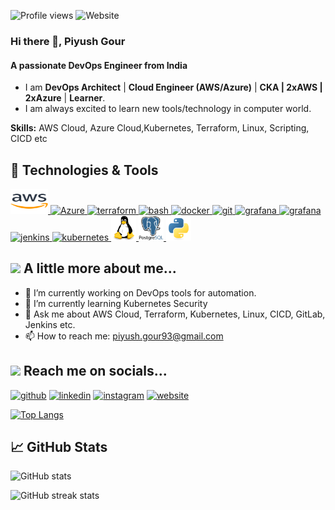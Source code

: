![Profile views](https://gpvc.arturio.dev/piyushgour) ![Website](https://img.shields.io/website?down_message=offline&up_color=dark%20green&up_message=up&url=http%3A%2F%2Fwww.piyushgour.in)
### Hi there 👋, Piyush Gour
#### A passionate DevOps Engineer from India
- I am **DevOps Architect** | **Cloud Engineer (AWS/Azure)** | **CKA | 2xAWS | 2xAzure** | **Learner**. 
- I am always excited to learn new tools/technology in computer world. 

**Skills:** AWS Cloud, Azure Cloud,Kubernetes, Terraform, Linux, Scripting, CICD etc

## 🔧 Technologies & Tools
<p align="left"> <a href="https://aws.amazon.com" target="_blank"> <img src="https://raw.githubusercontent.com/devicons/devicon/master/icons/amazonwebservices/amazonwebservices-original-wordmark.svg" alt="aws" width="60" height="40"/> </a> <a href="https://portal.azure.com/" target="_blank"> <img src="https://www.vectorlogo.zone/logos/microsoft_azure/microsoft_azure-ar21.svg" alt="Azure" width="60" height="40"/> </a> <a href="https://www.terraform.io" target="_blank"> <img src="https://www.vectorlogo.zone/logos/terraformio/terraformio-icon.svg" alt="terraform" width="40" height="40"/> </a> <a href="https://www.gnu.org/software/bash/" target="_blank"> <img src="https://www.vectorlogo.zone/logos/gnu_bash/gnu_bash-icon.svg" alt="bash" width="40" height="40"/> </a> <a href="https://www.docker.com/" target="_blank"> <img src="https://cdn.jsdelivr.net/gh/devicons/devicon/icons/docker/docker-original-wordmark.svg" alt="docker" width="40" height="40"/> </a> <a href="https://git-scm.com/" target="_blank"> <img src="https://www.vectorlogo.zone/logos/git-scm/git-scm-icon.svg" alt="git" width="40" height="40"/> </a> <a href="https://grafana.com" target="_blank"> <img src="https://www.vectorlogo.zone/logos/grafana/grafana-icon.svg" alt="grafana" width="40" height="40"/> </a> <a href="https://ansible.com" target="_blank"> <img src="https://cdn.jsdelivr.net/gh/devicons/devicon/icons/ansible/ansible-original-wordmark.svg" alt="grafana" width="40" height="40"/> </a> <a href="https://www.jenkins.io" target="_blank"> <img src="https://www.vectorlogo.zone/logos/jenkins/jenkins-icon.svg" alt="jenkins" width="40" height="40"/> </a> <a href="https://kubernetes.io" target="_blank"> <img src="https://www.vectorlogo.zone/logos/kubernetes/kubernetes-icon.svg" alt="kubernetes" width="40" height="40"/> </a> <a href="https://www.linux.org/" target="_blank"> <img src="https://raw.githubusercontent.com/devicons/devicon/master/icons/linux/linux-original.svg" alt="linux" width="40" height="40"/> </a> <a href="https://www.postgresql.org" target="_blank"> <img src="https://raw.githubusercontent.com/devicons/devicon/master/icons/postgresql/postgresql-original-wordmark.svg" alt="postgresql" width="40" height="40"/> </a> <a href="https://www.python.org" target="_blank"> <img src="https://raw.githubusercontent.com/devicons/devicon/master/icons/python/python-original.svg" alt="python" width="40" height="40"/> </a> </p>

## <img src="https://media.giphy.com/media/VgCDAzcKvsR6OM0uWg/giphy.gif" width="50"> A little more about me...

- 🔭 I’m currently working on DevOps tools for automation. 
- 🌱 I’m currently learning Kubernetes Security 
- 💬 Ask me about AWS Cloud, Terraform, Kubernetes, Linux, CICD, GitLab, Jenkins etc. 
- 📫 How to reach me: piyush.gour93@gmail.com 

## <img src="https://user-images.githubusercontent.com/74038190/238201078-6f564d9a-467a-4bba-ad3a-8527c8ab79ae.gif" width="50"> Reach me on socials...
[<img src='https://cdn.jsdelivr.net/npm/simple-icons@3.0.1/icons/github.svg' alt='github' height='40'>](https://github.com/piyushgour)  [<img src='https://cdn.jsdelivr.net/npm/simple-icons@3.0.1/icons/linkedin.svg' alt='linkedin' height='40'>](https://linkedin.com/in/piyushgour/)  [<img src='https://cdn.jsdelivr.net/npm/simple-icons@3.0.1/icons/instagram.svg' alt='instagram' height='40'>](https://www.instagram.com/just_like_piyush/)  [<img src='https://cdn.jsdelivr.net/npm/simple-icons@3.0.1/icons/icloud.svg' alt='website' height='40'>](http://www.piyushgour.in)  

[![Top Langs](https://github-readme-stats.vercel.app/api/top-langs/?username=piyushgour)](https://github.com/anuraghazra/github-readme-stats)


## &#x1f4c8; GitHub Stats
![GitHub stats](https://github-readme-stats.vercel.app/api?username=piyushgour&show_icons=true&count_private=true)  

![GitHub streak stats](https://github-readme-streak-stats.herokuapp.com/?user=piyushgour)  


  
